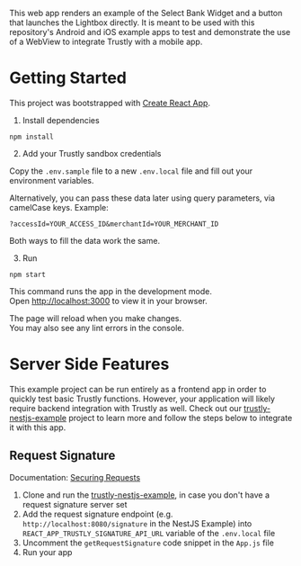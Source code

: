 This web app renders an example of the Select Bank Widget and a button that launches the Lightbox directly. It is meant to be used with this repository's Android and iOS example apps to test and demonstrate the use of a WebView to integrate Trustly with a mobile app.

# Getting Started

This project was bootstrapped with [Create React App](https://github.com/facebook/create-react-app).

1. Install dependencies

`npm install`

2. Add your Trustly sandbox credentials

Copy the `.env.sample` file to a new `.env.local` file and fill out your environment variables.

Alternatively, you can pass these data later using query parameters, via camelCase keys. Example:

`?accessId=YOUR_ACCESS_ID&merchantId=YOUR_MERCHANT_ID`

Both ways to fill the data work the same.

3. Run

`npm start`

This command runs the app in the development mode.\
Open [http://localhost:3000](http://localhost:3000) to view it in your browser.

The page will reload when you make changes.\
You may also see any lint errors in the console.

# Server Side Features

This example project can be run entirely as a frontend app in order to quickly test basic Trustly functions. However, your application will likely require backend integration with Trustly as well. Check out our [trustly-nestjs-example](https://github.com/TrustlyInc/trustly-nestjs-example) project to learn more and follow the steps below to integrate it with this app.

## Request Signature

Documentation: [Securing Requests](https://amer.developers.trustly.com/payments/docs/securing-requests)

1. Clone and run the [trustly-nestjs-example](https://github.com/TrustlyInc/trustly-nestjs-example), in case you don't have a request signature server set
2. Add the request signature endpoint (e.g. `http://localhost:8080/signature` in the NestJS Example) into `REACT_APP_TRUSTLY_SIGNATURE_API_URL` variable of the `.env.local` file
3. Uncomment the `getRequestSignature` code snippet in the `App.js` file
4. Run your app
